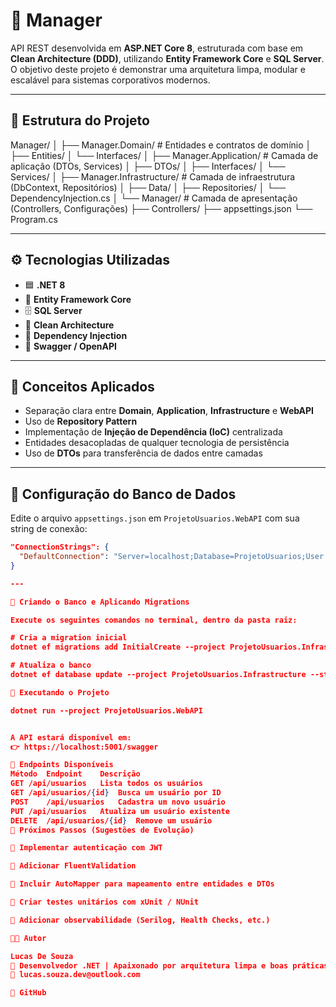 # 🚀 Manager

API REST desenvolvida em **ASP.NET Core 8**, estruturada com base em **Clean Architecture (DDD)**, utilizando **Entity Framework Core** e **SQL Server**.  
O objetivo deste projeto é demonstrar uma arquitetura limpa, modular e escalável para sistemas corporativos modernos.

---

## 🧱 Estrutura do Projeto

Manager/
│
├── Manager.Domain/ # Entidades e contratos de domínio
│ ├── Entities/
│ └── Interfaces/
│
├── Manager.Application/ # Camada de aplicação (DTOs, Services)
│ ├── DTOs/
│ ├── Interfaces/
│ └── Services/
│
├── Manager.Infrastructure/ # Camada de infraestrutura (DbContext, Repositórios)
│ ├── Data/
│ ├── Repositories/
│ └── DependencyInjection.cs
│
└── Manager/ # Camada de apresentação (Controllers, Configurações)
├── Controllers/
├── appsettings.json
└── Program.cs

---

## ⚙️ Tecnologias Utilizadas

- 🟦 **.NET 8**
- 🧠 **Entity Framework Core**
- 🗄️ **SQL Server**
- 🧩 **Clean Architecture**
- 🧰 **Dependency Injection**
- 📜 **Swagger / OpenAPI**

---

## 🧠 Conceitos Aplicados

- Separação clara entre **Domain**, **Application**, **Infrastructure** e **WebAPI**
- Uso de **Repository Pattern**
- Implementação de **Injeção de Dependência (IoC)** centralizada
- Entidades desacopladas de qualquer tecnologia de persistência
- Uso de **DTOs** para transferência de dados entre camadas

---

## 💾 Configuração do Banco de Dados

Edite o arquivo `appsettings.json` em `ProjetoUsuarios.WebAPI` com sua string de conexão:

```json
"ConnectionStrings": {
  "DefaultConnection": "Server=localhost;Database=ProjetoUsuarios;User Id=sa;Password=SUA_SENHA;TrustServerCertificate=True;"
}

---

🧩 Criando o Banco e Aplicando Migrations

Execute os seguintes comandos no terminal, dentro da pasta raiz:

# Cria a migration inicial
dotnet ef migrations add InitialCreate --project ProjetoUsuarios.Infrastructure --startup-project ProjetoUsuarios.WebAPI

# Atualiza o banco
dotnet ef database update --project ProjetoUsuarios.Infrastructure --startup-project ProjetoUsuarios.WebAPI

🚀 Executando o Projeto

dotnet run --project ProjetoUsuarios.WebAPI


A API estará disponível em:
👉 https://localhost:5001/swagger

🧩 Endpoints Disponíveis
Método	Endpoint	Descrição
GET	/api/usuarios	Lista todos os usuários
GET	/api/usuarios/{id}	Busca um usuário por ID
POST	/api/usuarios	Cadastra um novo usuário
PUT	/api/usuarios	Atualiza um usuário existente
DELETE	/api/usuarios/{id}	Remove um usuário
🧠 Próximos Passos (Sugestões de Evolução)

🔐 Implementar autenticação com JWT

🧾 Adicionar FluentValidation

🔄 Incluir AutoMapper para mapeamento entre entidades e DTOs

🧪 Criar testes unitários com xUnit / NUnit

🧰 Adicionar observabilidade (Serilog, Health Checks, etc.)

👨‍💻 Autor

Lucas De Souza
💼 Desenvolvedor .NET | Apaixonado por arquitetura limpa e boas práticas
📧 lucas.souza.dev@outlook.com

🐙 GitHub